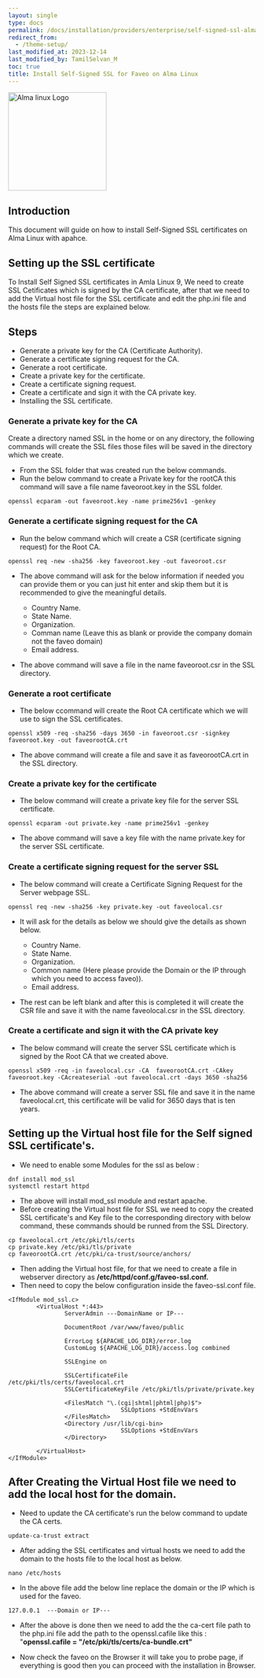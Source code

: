```yaml
---
layout: single
type: docs
permalink: /docs/installation/providers/enterprise/self-signed-ssl-alma/
redirect_from:
  - /theme-setup/
last_modified_at: 2023-12-14
last_modified_by: TamilSelvan_M
toc: true
title: Install Self-Signed SSL for Faveo on Alma Linux
---
```


<img alt="Alma linux Logo" src="https://upload.wikimedia.org/wikipedia/commons/thumb/1/13/AlmaLinux_Icon_Logo.svg/1024px-AlmaLinux_Icon_Logo.svg.png?20211201021832" width="200"  />


## Introduction
This document will guide on how to install Self-Signed SSL certificates on Alma Linux with apahce.

## Setting up the SSL certificate
To Install Self Signed SSL certificates in Amla Linux 9, We need to create SSL Cetificates which is signed by the CA certificate, after that we need to add the Virtual host file for the SSL certificate and edit the php.ini file and the hosts file the steps are explained below.

## <strong>Steps</strong>

- Generate a private key for the CA (Certificate Authority).
- Generate a certificate signing request for the CA.
- Generate a root certificate.
- Create a private key for the certificate.
- Create a certificate signing request.
- Create a certificate and sign it with the CA private key.
- Installing the SSL certificate.

### <strong>Generate a private key for the CA</strong>

Create a directory named SSL in the home or on any directory, the following commands will create the SSL files those files will be saved in the directory which we create.
- From the SSL folder that was created run the below commands.
- Run the below command to create a Private key for the rootCA this command will save a file name faveoroot.key in the SSL folder.

```
openssl ecparam -out faveoroot.key -name prime256v1 -genkey
```

### <strong>Generate a certificate signing request for the CA</strong>

- Run the below command which will create a CSR (certificate signing request) for the Root CA.

```
openssl req -new -sha256 -key faveoroot.key -out faveoroot.csr
```
- The above command will ask for the below information if needed you can provide them or you can just hit enter and skip them but it is recommended to give the meaningful details.

    - Country Name.
    - State Name.
    - Organization.
    - Comman name (Leave this as blank or provide the company domain not the faveo domain)
    - Email address.

- The above command will save a file in the name faveoroot.csr in the SSL directory.

### <strong>Generate a root certificate</strong>

- The below ccommand will create the Root CA certificate which we will use to sign the SSL certificates.


```
openssl x509 -req -sha256 -days 3650 -in faveoroot.csr -signkey faveoroot.key -out faveorootCA.crt
```

- The above command will create a file and save it as faveorootCA.crt in the SSL directory.

### <strong>Create a private key for the certificate</strong>

- The below command will create a private key file for the server SSL certificate.

```
openssl ecparam -out private.key -name prime256v1 -genkey
```

- The above command will save a key file with the name private.key for the server SSL certificate.

### <strong>Create a certificate signing request for the server SSL</strong>

- The below command will create a Certificate Signing Request for the Server webpage SSL.

```
openssl req -new -sha256 -key private.key -out faveolocal.csr
```

- It will ask for the details as below we should give the details as shown below.

    - Country Name.
    - State Name.
    - Organization.
    - Common name (Here please provide the Domain or the IP through which you need to access faveo)).
    - Email address.
- The rest can be left blank and after this is completed it will create the CSR file and save it with the name faveolocal.csr in the SSL directory.

### <strong>Create a certificate and sign it with the CA private key</strong>

- The below command will create the server SSL certificate which is signed by the Root CA that we created above.

```
openssl x509 -req -in faveolocal.csr -CA  faveorootCA.crt -CAkey faveoroot.key -CAcreateserial -out faveolocal.crt -days 3650 -sha256 
```
- The above command will create a server SSL file and save it in the name faveolocal.crt, this certificate will be valid for 3650 days that is ten years.

## Setting up the Virtual host file for the Self signed SSL certificate's.

- We need to enable some Modules for the ssl as below : 
```
dnf install mod_ssl
systemctl restart httpd
```
- The above will install mod_ssl module and restart apache.
- Before creating the Virtual host file for SSL we need to copy the created SSL certificate's and Key file to the corresponding directory with below command, these commands should be runned from the SSL Directory.
```
cp faveolocal.crt /etc/pki/tls/certs
cp private.key /etc/pki/tls/private
cp faveorootCA.crt /etc/pki/ca-trust/source/anchors/
```
- Then adding the Virtual host file, for that we need to create a file in webserver directory as <b> /etc/httpd/conf.g/faveo-ssl.conf.</b>
- Then need to copy the below configuration inside the faveo-ssl.conf file.

```
<IfModule mod_ssl.c>
        <VirtualHost *:443>
                ServerAdmin ---DomainName or IP---

                DocumentRoot /var/www/faveo/public

                ErrorLog ${APACHE_LOG_DIR}/error.log
                CustomLog ${APACHE_LOG_DIR}/access.log combined

                SSLEngine on

                SSLCertificateFile      /etc/pki/tls/certs/faveolocal.crt
                SSLCertificateKeyFile /etc/pki/tls/private/private.key

                <FilesMatch "\.(cgi|shtml|phtml|php)$">
                                SSLOptions +StdEnvVars
                </FilesMatch>
                <Directory /usr/lib/cgi-bin>
                                SSLOptions +StdEnvVars
                </Directory>

        </VirtualHost>
</IfModule>
```

## After Creating the Virtual Host file we need to add the local host for the domain.

- Need to update the CA certificate's run the below command to update the CA certs.
```
update-ca-trust extract
```

- After adding the SSL certificates and virtual hosts we need to add the domain to the hosts file to the local host as below.
```
nano /etc/hosts
```
- In the above file add the below line replace the domain or the IP which is used for the faveo.
```
127.0.0.1  ---Domain or IP---
```
- After the above is done then we need to add the the ca-cert file path to the php.ini file add the path to the openssl.cafile like this : "<b>openssl.cafile = "/etc/pki/tls/certs/ca-bundle.crt"</b> 

- Now check the faveo on the Browser it will take you to probe page, if everything is good then you can proceed with the installation in Browser.
